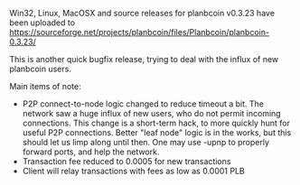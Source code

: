 Win32, Linux, MacOSX and source releases for planbcoin v0.3.23 have been uploaded to
https://sourceforge.net/projects/planbcoin/files/Planbcoin/planbcoin-0.3.23/

This is another quick bugfix release, trying to deal with the influx of new planbcoin users.

Main items of note:

* P2P connect-to-node logic changed to reduce timeout a bit.  The network saw a huge influx of new users, who do not permit incoming connections.  This change is a short-term hack, to more quickly hunt for useful P2P connections.  Better "leaf node" logic is in the works, but this should let us limp along until then.  One may use -upnp to properly forward ports, and help the network.
* Transaction fee reduced to 0.0005 for new transactions
* Client will relay transactions with fees as low as 0.0001 PLB
